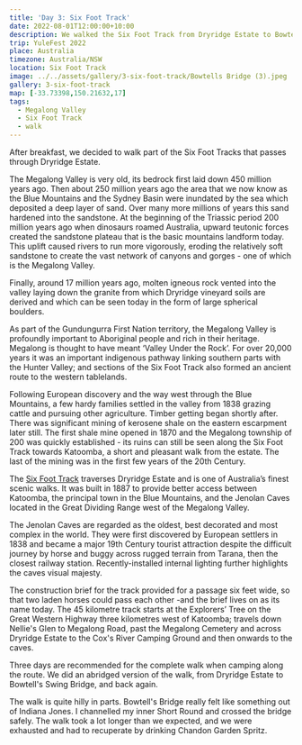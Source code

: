 ```yaml
---
title: 'Day 3: Six Foot Track'
date: 2022-08-01T12:00:00+10:00
description: We walked the Six Foot Track from Dryridge Estate to Bowtell's Swing Bridge.
trip: YuleFest 2022
place: Australia
timezone: Australia/NSW
location: Six Foot Track
image: ../../assets/gallery/3-six-foot-track/Bowtells Bridge (3).jpeg
gallery: 3-six-foot-track
map: [-33.73398,150.21632,17]
tags:
  - Megalong Valley
  - Six Foot Track
  - walk
---
```

After breakfast, we decided to walk part of the Six Foot Tracks that passes through Dryridge Estate.

The Megalong Valley is very old, its bedrock first laid down 450 million years ago. Then about 250 million years ago the area that we now know as the Blue Mountains and the Sydney Basin were inundated by the sea which deposited a deep layer of sand.  Over many more millions of years this sand hardened into the sandstone.  At the beginning of the Triassic period 200 million years ago when dinosaurs roamed Australia, upward teutonic forces created the sandstone plateau that is the basic mountains landform today. This uplift caused rivers to run more vigorously, eroding the relatively soft sandstone to create the vast network of canyons and gorges - one of which is the Megalong Valley.

Finally, around 17 million years ago, molten igneous rock vented into the valley laying down the granite from which Dryridge vineyard soils are derived and which can be seen today in the form of large spherical boulders.

As part of the Gundungurra First Nation territory, the Megalong Valley is profoundly important to Aboriginal people and rich in their heritage. Megalong is thought to have meant ‘Valley Under the Rock’. For over 20,000 years it was an important indigenous pathway linking southern parts with the Hunter Valley; and sections of the Six Foot Track also formed an ancient route to the western tablelands.

Following European discovery and the way west through the Blue Mountains, a few hardy families settled in the valley from 1838 grazing cattle and pursuing other agriculture.  Timber getting began shortly after. There was significant mining of kerosene shale on the eastern escarpment later still. The first shale mine opened in 1870 and the Megalong township of 200 was quickly established - its ruins can still be seen along the Six Foot Track towards Katoomba, a short and pleasant walk from the estate. The last of the mining was in the first few years of the 20th Century.

The [Six Foot Track](https://www.nationalparks.nsw.gov.au/things-to-do/walking-tracks/six-foot-track) traverses Dryridge Estate and is one of Australia’s finest scenic walks. It was built in 1887 to provide better access between Katoomba, the principal town in the Blue Mountains, and the Jenolan Caves located in the Great Dividing Range west of the Megalong Valley.

The Jenolan Caves are regarded as the oldest, best decorated and most complex in the world.  They were first discovered by European settlers in 1838 and became a major 19th Century tourist attraction despite the difficult journey by horse and buggy across rugged terrain from Tarana, then the closest railway station.  Recently-installed internal lighting further highlights the caves visual majesty.

The construction brief for the track provided for a passage six feet wide, so that two laden horses could pass each other -and the brief lives on as its name today. The 45 kilometre track starts at the Explorers’ Tree on the Great Western Highway three kilometres west of Katoomba; travels down Nellie's Glen to Megalong Road, past the Megalong Cemetery and across Dryridge Estate to the Cox's River Camping Ground and then onwards to the caves.

Three days are recommended for the complete walk when camping along the route. We did an abridged version of the walk, from Dryridge Estate to Bowtell's Swing Bridge, and back again.

The walk is quite hilly in parts. Bowtell's Bridge really felt like something out of Indiana Jones. I channelled my inner Short Round and crossed the bridge safely. The walk took a lot longer than we expected, and we were exhausted and had to recuperate by drinking Chandon Garden Spritz.
